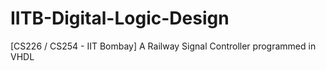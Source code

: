 # IITB-Digital-Logic-Design
[CS226 / CS254 - IIT Bombay] A Railway Signal Controller programmed in VHDL
